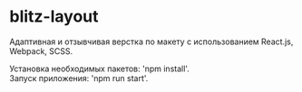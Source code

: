 # blitz-layout

Адаптивная и отзывчивая верстка по макету с использованием React.js, Webpack, SCSS.

Установка необходимых пакетов: 'npm install'.  
Запуск приложения: 'npm run start'.
